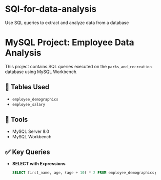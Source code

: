 # SQl-for-data-analysis
Use SQL queries to extract and analyze data from a database
# MySQL Project: Employee Data Analysis

This project contains SQL queries executed on the `parks_and_recreation` database using MySQL Workbench.

## 📂 Tables Used
- `employee_demographics`
- `employee_salary`

## 🔧 Tools
- MySQL Server 8.0
- MySQL Workbench

## ✅ Key Queries
- **SELECT with Expressions**
  ```sql
  SELECT first_name, age, (age + 10) * 2 FROM employee_demographics;
